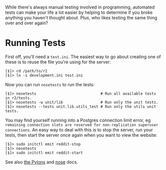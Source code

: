 While there's always manual testing involved in programming, automated tests can make your life a lot easier by helping to determine if you broke anything you haven't thought about.  Plus, who likes testing the same thing over and over again?

# Running Tests

First off, you'll need a `test.ini`.  The easiest way to go about creating one of these is to reuse the file you're using for the server:

    [$]> cd /path/to/r2
    [$]> ln -s development.ini test.ini

Now you can run `nosetests` to run the tests:

    [$]> nosetests                             # Run all available tests in r2/tests.
    [$]> nosetests -w unit/lib                 # Run only the unit tests.
    [$]> nosetests --tests unit.lib.utils_test # Run only the utils unit tests.

You may find yourself running into a Postgres connection limit error, eg `remaining connection slots are reserved for non-replication superuser connections`.  An easy way to deal with this is to stop the server, run your tests, then start the server once again when you want to view the website:

    [$]> sudo initctl emit reddit-stop
    [$]> nosetests
    [$]> sudo initctl emit reddit-start

See also [the Pylons](http://docs.pylonsproject.org/projects/pylons-webframework/en/v0.9.7/testing.html) and [nose](http://nose.readthedocs.org/en/latest/) docs.